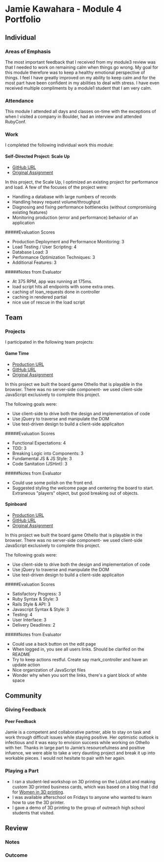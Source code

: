 # Jamie Kawahara - Module 4 Portfolio

## Individual

### Areas of Emphasis

The most important feedback that I received from my module3 review was that I needed to work on remaining calm when things go wrong.  My goal for this module therefore was to keep a healthy emotional perspective of things.  I feel I have greatly improved on my ability to keep calm and for the most part have been confident in my abilities to deal with stress.  I have even received multiple compliments by a module1 student that I am very calm.

### Attendance

This module I attended all days and classes on-time with the exceptions of when I visited a company in Boulder, had an interview and attended RubyConf.

### Work

I completed the following individual work this module:

#### Self-Directed Project: Scale Up

* [GitHub URL](https://github.com/androidgrl/scaleup)
* [Original Assignment](https://github.com/turingschool/curriculum/blob/master/source/projects/the_scale_up.markdown)

In this project, the Scale Up, I optimized an existing project for performance and load. A few of the focuses of the project were:

* Handling a database with large numbers of records
* Handling heavy request volume/throughput
* Diagnosing and fixing performance bottlenecks (without compromising existing features)
* Monitoring production (error and performance) behavior of an application

#####Evaluation Scores
* Production Deployment and Performance Monitoring: 3
* Load Testing / User Scripting: 4
* Database Load: 3
* Performance Optimization Techniques: 3
* Additional Features: 3

#####Notes from Evaluator
* At 375 RPM, app was running at 175ms.
* load script hits all endpoints with some extra ones.
* caching of loan_requests done in controller
* caching in rendered partial
* nice use of rescue in the load script

## Team

### Projects

I participated in the following team projects:

#### Game Time

* [Production URL](http://androidgrl.github.io/othello/)
* [GitHub URL](https://github.com/androidgirl/othello)
* [Original Assignment](https://github.com/turingschool/lesson_plans/blob/master/ruby_04-apis_and_scalability/gametime_project.markdown)

In this project we built the board game Othello that is playable in the browser. There was no server-side component- we used client-side JavaScript exclusively to complete this project.

The following goals were:

* Use client-side to drive both the design and implementation of code
* Use jQuery to traverse and manipulate the DOM
* Use test-driven design to build a client-side applicaiton

#####Evaluation Scores

* Functional Expectations: 4
* TDD: 3
* Breaking Logic into Components: 3
* Fundamental JS & JS Style: 3
* Code Sanitation (JSHint): 3

#####Notes from Evaluator

* Could use some polish on the front end.
* Suggested styling the welcome page and centering the board to start.
Extraneous "players" object, but good breaking out of objects.

#### Spinboard

* [Production URL](http://ancient-cliffs-8473.herokuapp.com/)
* [GitHub URL](https://github.com/androidgrl/spinboard)
* [Original Assignment](https://gist.github.com/stevekinney/7423bf8d4a4a8622b386)

In this project we built the board game Othello that is playable in the browser. There was no server-side component- we used client-side JavaScript exclusively to complete this project.

The following goals were:

* Use client-side to drive both the design and implementation of code
* Use jQuery to traverse and manipulate the DOM
* Use test-driven design to build a client-side applicaiton

#####Evaluation Scores

* Satisfactory Progress: 3
* Ruby Syntax & Style: 3
* Rails Style & API: 3
* Javascript Syntax & Style: 3
* Testing: 4
* User Interface: 3
* Delivery Deadlines: 2

#####Notes from Evaluator

* Could use a back button on the edit page
* When logged in, you see all users links. Should be clarifed on the README
* Try to keep actions restful. Create say mark_controller and have an update action
* Nice organization of JavaScript files
* Wonder why when you sort the links, there's a giant block of white space

## Community

### Giving Feedback

#### Peer Feedback
Jamie is a competent and collaborative partner, able to stay on task and work through difficult issues while staying positive. Her optimistic outlook is infectious and it was easy to envision success while working on Othello with her. Thanks in large part to Jamie’s resourcefulness and positive infuence, we were able to take a very daunting project and break it up into workable pieces. I would not hesitate to pair with her again.

### Playing a Part

* I ran a student-led workshop on 3D printing on the Lulzbot and making custom 3D printed business cards, which was based on a blog that I did for [Women in 3D printing](http://womenin3dprinting.com/2015/10/10/3d-printed-portrait-business-cards-tutorial/).
* I was available afterschool on Fridays to anyone who wanted to learn how to use the 3D printer.
* I gave a demo of 3D printing to the group of outreach high school students that visited.

## Review

### Notes



### Outcome

